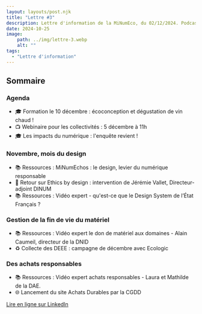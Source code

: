 ```yaml
---
layout: layouts/post.njk
title: "Lettre #3"
description: Lettre d'information de la MiNumEco, du 02/12/2024. Podcast design et écoconception. Vidéo don de matériels...
date: 2024-10-25
image:
    path: ../img/lettre-3.webp
    alt: ""
tags:
  - "Lettre d'information"
---
```


## Sommaire 

### Agenda 
* 🎓 Formation le 10 décembre : écoconception et dégustation de vin chaud !
* 📺 Webinaire pour les collectivités : 5 décembre à 11h
* 🎓 Les impacts du numérique : l'enquête revient !  

### Novembre, mois du design 
* 📚 Ressources : MiNumEchos : le design, levier du numérique responsable
* 📰 Retour sur Ethics by design : intervention de Jérémie Vallet, Directeur-adjoint DINUM
* 📚 Ressources : Vidéo expert - qu'est-ce que le Design System de l’État Français ?

### Gestion de la fin de vie du matériel 
* 📚 Ressources : Vidéo expert le don de matériel aux domaines - Alain Caumeil, directeur de la DNID
* ♻️ Collecte des DEEE : campagne de décembre avec Ecologic

### Des achats responsables 
* 📚 Ressources : Vidéo expert achats responsables - Laura et Mathilde de la DAE.
* 🌐 Lancement du site Achats Durables par la CGDD   
  
<a href="https://www.linkedin.com/pulse/1-la-lettre-de-minumeco-mission-interministerielle-numeriq-kcxve/?trackingId=QUjXCwQESIOdOUN8B%2FZ46w%3D%3D" class="fr-btn" target="_blank" rel="noopener noreferrer">Lire en ligne sur LinkedIn</a>

